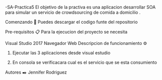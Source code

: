 -SA-Practica5
El objetivo de la practiva es una aplicacion desarrollar SOA para simular un servicio de crowdsourcing de comida a domicilio .

Comenzando 🚀
Puedes descargar el codigo funte del repositorio

Pre-requisitos 📋
Para la ejecucion del proyecto se necesita

Visual Studio 2017
Navegador Web
Descripcion de funcionamiento ⚙️
1. Ejecutar las 3 aplicaciones desde visual estudio

2. En consola se verificacara cual es el servicio que se esta consumiento



Autores ✒️
Jennifer Rodriguez
